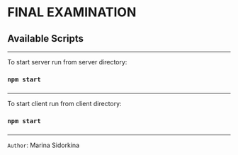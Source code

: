 #  FINAL EXAMINATION

## Available Scripts
***

To start server run from server directory:

### `npm start`
###
***

To start client run from client directory:

### `npm start`
###
***

`Author`: Marina Sidorkina
